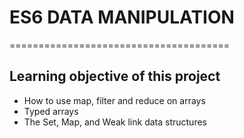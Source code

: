 # ES6 DATA MANIPULATION

======================================

## Learning objective of this project

- How to use map, filter and reduce on arrays
- Typed arrays
- The Set, Map, and Weak link data structures
